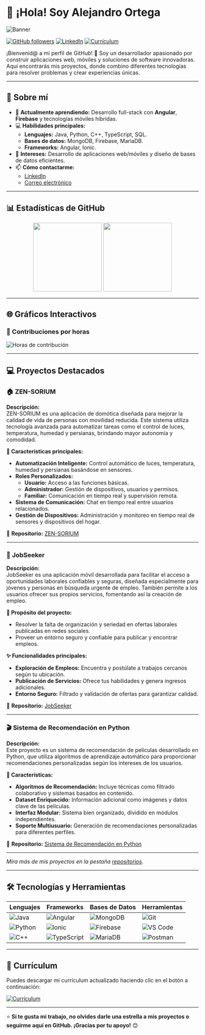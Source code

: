 # 👋 ¡Hola! Soy Alejandro Ortega  

![Banner](https://media4.giphy.com/media/v1.Y2lkPTc5MGI3NjExemkyenVza255MGtzMHo3cXZmODRocDZiMXphaWt5Z2p6ODN5ejFiNCZlcD12MV9pbnRlcm5hbF9naWZfYnlfaWQmY3Q9Zw/qgQUggAC3Pfv687qPC/giphy.gif)

[![GitHub followers](https://img.shields.io/github/followers/Alejandroortega2002?label=Seguidores&style=social)](https://github.com/Alejandroortega2002)
[![LinkedIn](https://img.shields.io/badge/LinkedIn-Conéctate-green?style=flat&logo=linkedin)](https://www.linkedin.com/in/-alejandroortega/)
[![Currículum](https://img.shields.io/badge/Currículum-Descargar-success?style=flat&logo=adobeacrobatreader)](https://github.com/Alejandroortega2002/Alejandroortega2002/raw/main/CV_AlejandroOrtegaNuñez.docx%20(1).pdf)


¡Bienvenid@ a mi perfil de GitHub! 🎉 Soy un desarrollador apasionado por construir aplicaciones web, móviles y soluciones de software innovadoras. Aquí encontrarás mis proyectos, donde combino diferentes tecnologías para resolver problemas y crear experiencias únicas.

---

## 🚀 Sobre mí  
- 🌱 **Actualmente aprendiendo:** Desarrollo full-stack con **Angular**, **Firebase** y tecnologías móviles híbridas.  
- 💻 **Habilidades principales:**  
  - **Lenguajes:** Java, Python, C++, TypeScript, SQL.  
  - **Bases de datos:** MongoDB, Firebase, MariaDB.  
  - **Frameworks:** Angular, Ionic.  
- 🎯 **Intereses:** Desarrollo de aplicaciones web/móviles y diseño de bases de datos eficientes.  
- 📫 **Cómo contactarme:**  
  - [LinkedIn](https://www.linkedin.com/in/-alejandroortega/)  
  - [Correo electrónico](mailto:alexaon.ao@gmail.com)  

---

## 📊 Estadísticas de GitHub  

<div align="center">
  <img height="180em" src="https://github-readme-stats.vercel.app/api?username=Alejandroortega2002&show_icons=true&theme=gruvbox&include_all_commits=true&count_private=true"/>
  <img height="180em" src="https://github-readme-stats.vercel.app/api/top-langs/?username=Alejandroortega2002&layout=compact&langs_count=8&theme=gruvbox"/>
</div>

---

## 🌐 Gráficos Interactivos  

### 🚀 Contribuciones por horas  
![Horas de contribución](https://github-readme-activity-graph.vercel.app/graph?username=Alejandroortega2002&theme=github&color=4CAF50&hide_border=true)

---

## 💻 Proyectos Destacados  

### 🏠 **ZEN-SORIUM**  
**Descripción:**  
ZEN-SORIUM es una aplicación de domótica diseñada para mejorar la calidad de vida de personas con movilidad reducida. Este sistema utiliza tecnología avanzada para automatizar tareas como el control de luces, temperatura, humedad y persianas, brindando mayor autonomía y comodidad.  

**🌟 Características principales:**  
- **Automatización Inteligente:** Control automático de luces, temperatura, humedad y persianas basándose en sensores.  
- **Roles Personalizados:**  
  - **Usuario:** Acceso a las funciones básicas.  
  - **Administrador:** Gestión de dispositivos, usuarios y permisos.  
  - **Familiar:** Comunicación en tiempo real y supervisión remota.  
- **Sistema de Comunicación:** Chat en tiempo real entre usuarios relacionados.  
- **Gestión de Dispositivos:** Administración y monitoreo en tiempo real de sensores y dispositivos del hogar.  

🔗 **Repositorio:** [ZEN-SORIUM](https://github.com/Alejandroortega2002/Proyecto_Domotica_ZENSORIUM)

---

### 📱 **JobSeeker**  
**Descripción:**  
JobSeeker es una aplicación móvil desarrollada para facilitar el acceso a oportunidades laborales confiables y seguras, diseñada especialmente para jóvenes y personas en búsqueda urgente de empleo. También permite a los usuarios ofrecer sus propios servicios, fomentando así la creación de empleo.  

**🎯 Propósito del proyecto:**  
- Resolver la falta de organización y seriedad en ofertas laborales publicadas en redes sociales.  
- Proveer un entorno seguro y confiable para publicar y encontrar empleos.  

**✨ Funcionalidades principales:**  
- **Exploración de Empleos:** Encuentra y postúlate a trabajos cercanos según tu ubicación.  
- **Publicación de Servicios:** Ofrece tus habilidades y genera ingresos adicionales.  
- **Entorno Seguro:** Filtrado y validación de ofertas para garantizar calidad.  

🔗 **Repositorio:** [JobSeeker](https://github.com/Alejandroortega2002/AppJobSeeker_TFG_Grado_Superior)

---

### 🎬 **Sistema de Recomendación en Python**  
**Descripción:**  
Este proyecto es un sistema de recomendación de películas desarrollado en Python, que utiliza algoritmos de aprendizaje automático para proporcionar recomendaciones personalizadas según los intereses de los usuarios.  

**🔧 Características:**  
- **Algoritmos de Recomendación:** Incluye técnicas como filtrado colaborativo y sistemas basados en contenido.  
- **Dataset Enriquecido:** Información adicional como imágenes y datos clave de las películas.  
- **Interfaz Modular:** Sistema bien organizado, dividido en módulos independientes.  
- **Soporte Multiusuario:** Generación de recomendaciones personalizadas para diferentes perfiles.  

🔗 **Repositorio:** [Sistema de Recomendación en Python](https://github.com/Alejandroortega2002/Sistema_Recomendacion_Python_Grupo_2)

---

*Mira más de mis proyectos en la pestaña [repositorios](https://github.com/Alejandroortega2002?tab=repositories).*

---

## 🛠️ Tecnologías y Herramientas  

| **Lenguajes**  | **Frameworks**   | **Bases de Datos**   | **Herramientas**   |
|----------------|-----------------|----------------------|--------------------|
| ![Java](https://img.shields.io/badge/-Java-007396?style=flat&logo=java&logoColor=white) | ![Angular](https://img.shields.io/badge/-Angular-DD0031?style=flat&logo=angular&logoColor=white) | ![MongoDB](https://img.shields.io/badge/-MongoDB-47A248?style=flat&logo=mongodb&logoColor=white) | ![Git](https://img.shields.io/badge/-Git-F05032?style=flat&logo=git&logoColor=white) |
| ![Python](https://img.shields.io/badge/-Python-3776AB?style=flat&logo=python&logoColor=white) | ![Ionic](https://img.shields.io/badge/-Ionic-3880FF?style=flat&logo=ionic&logoColor=white) | ![Firebase](https://img.shields.io/badge/-Firebase-FFCA28?style=flat&logo=firebase&logoColor=black) | ![VS Code](https://img.shields.io/badge/-VS%20Code-007ACC?style=flat&logo=visual-studio-code&logoColor=white) |
| ![C++](https://img.shields.io/badge/-C++-00599C?style=flat&logo=cplusplus&logoColor=white) | ![TypeScript](https://img.shields.io/badge/-TypeScript-007ACC?style=flat&logo=typescript&logoColor=white) | ![MariaDB](https://img.shields.io/badge/-MariaDB-003545?style=flat&logo=mariadb&logoColor=white) | ![Postman](https://img.shields.io/badge/-Postman-FF6C37?style=flat&logo=postman&logoColor=white) |

---

## 📄 Currículum  
Puedes descargar mi currículum actualizado haciendo clic en el botón a continuación:  

[![Currículum](https://img.shields.io/badge/Currículum-Descargar-success?style=flat&logo=adobeacrobatreader)](https://github.com/Alejandroortega2002/Alejandroortega2002/raw/main/CV_AlejandroOrtegaNuñez.docx%20(1).pdf)


---

⭐️ **Si te gusta mi trabajo, no olvides darle una estrella a mis proyectos o seguirme aquí en GitHub. ¡Gracias por tu apoyo!** 😊
